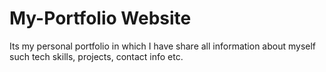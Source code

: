 # My-Portfolio Website
Its my personal portfolio in which I have share all information about myself such tech skills, projects, contact info etc.
